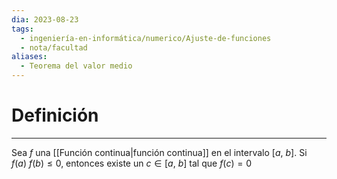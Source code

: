 ```yaml
---
dia: 2023-08-23
tags:
  - ingeniería-en-informática/numerico/Ajuste-de-funciones
  - nota/facultad
aliases:
  - Teorema del valor medio
---
```

# Definición
---
Sea $f$ una [[Función continua|función continua]] en el intervalo $[a,~b]$. Si $f(a)~f(b) \le 0$, entonces existe un $c \in [a,~b]$ tal que $f(c) = 0$